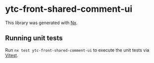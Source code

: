 # ytc-front-shared-comment-ui

This library was generated with [Nx](https://nx.dev).

## Running unit tests

Run `nx test ytc-front-shared-comment-ui` to execute the unit tests via [Vitest](https://vitest.dev/).

